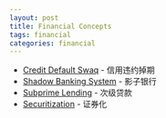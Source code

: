 ```yaml
---
layout: post
title: Financial Concepts
tags: financial
categories: financial
---
```


- [Credit Default Swaq](http://en.wikipedia.org/wiki/Credit_default_swap) - 信用违约掉期
- [Shadow Banking System](http://en.wikipedia.org/wiki/Shadow_banking_system) - 影子银行
- [Subprime Lending](http://en.wikipedia.org/wiki/Subprime_lending) - 次级贷款
- [Securitization](http://en.wikipedia.org/wiki/Securitization) - 证券化